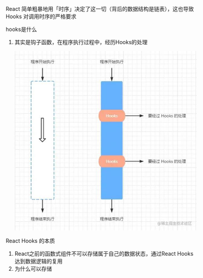 React 简单粗暴地用「时序」决定了这一切（背后的数据结构是链表），这也导致 Hooks 对调用时序的严格要求

hooks是什么

1. 其实是钩子函数，在程序执行过程中，经历Hooks的处理

   ![图片](3-hook.assets/640.jpeg)







React Hooks 的本质

1. React之前的函数式组件不可以存储属于自己的数据状态，通过React Hooks 达到数据逻辑的复用
2. 为什么可以存储

































